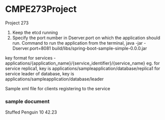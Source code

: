 CMPE273Project
==============

Project 273

1. Keep the etcd running
2. Specify the port number in Dserver.port on which the application should run. Command to run the application from the terminal,
java -jar -Dserver.port=8081 build/libs/spring-boot-sample-simple-0.0.0.jar


key format for services - applications/{application_name}/{service_identifier}/{service_name}
eg. for service replica1, key is applications/sampleapplication/database/replica1
    for service leader of database, key is applications/sampleapplication/database/leader



Sample xml file for clients registering to the service

### sample document

<item reference="RF-0001">
        <Description>Stuffed Penguin</Description>
        <Quantity>10</Quantity>
        <UnitPrice>42.23</UnitPrice>
    </item>

<?xml version="1.0" encoding="UTF-8"?>
<application name="sampleapplication" host="applicationhost" port="8080">
<services>
<service name="service_name1">
<replica host="hostname" port="port_num"></replica>
<replica host="hostname" port="port_num"></replica>
<replica host="hostname" port="port_num"></replica>
</service>
<service name="service_name2">
<replica host="hostname" port="port_num"></replica>
<replica host="hostname" port="port_num"></replica>
<replica host="hostname" port="port_num"></replica>
</service>
</services>
</application>
